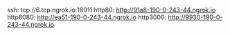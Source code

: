 ssh: tcp://6.tcp.ngrok.io:18011 
http80: http://91a8-190-0-243-44.ngrok.io 
http8080: http://ea51-190-0-243-44.ngrok.io 
http3000: http://9930-190-0-243-44.ngrok.io 
